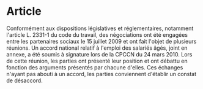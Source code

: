 # Article

  
Conformément aux dispositions législatives et réglementaires, notamment l'article L. 2331-1 du code du travail, des négociations ont été engagées entre les partenaires sociaux le 15 juillet 2009 et ont fait l'objet de plusieurs réunions. Un accord national relatif à l'emploi des salariés âgés, joint en annexe, a été soumis à signature lors de la CPCCN du 24 mars 2010. Lors de cette réunion, les parties ont présenté leur position et ont débattu en fonction des arguments présentés par chacune d'elles. Ces échanges n'ayant pas abouti à un accord, les parties conviennent d'établir un constat de désaccord.


